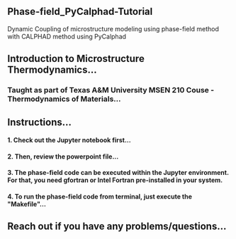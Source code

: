 ## Phase-field_PyCalphad-Tutorial
Dynamic Coupling of microstructure modeling using phase-field method with CALPHAD method using PyCalphad

## Introduction to Microstructure Thermodynamics...
### Taught as part of Texas A&M University MSEN 210 Couse - Thermodynamics of Materials...

## Instructions...
#### 1. Check out the Jupyter notebook first...
#### 2. Then, review the powerpoint file...
#### 3. The phase-field code can be executed within the Jupyter environment. For that, you need gfortran or Intel Fortran pre-installed in your system.
#### 4. To run the phase-field code from terminal, just execute the "Makefile"...



##  Reach out if you have any problems/questions...

